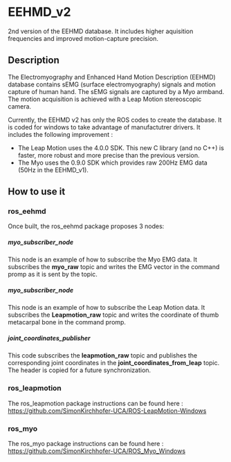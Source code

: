 # EEHMD_v2
2nd version of the EEHMD database. It includes higher aquisition frequencies and improved motion-capture precision.

## Description

The Electromyography and Enhanced Hand Motion Description (EEHMD) database contains sEMG (surface electromyography) signals and motion capture of human hand. The sEMG signals are captured by a Myo armband. The motion acquisition is achieved with a Leap Motion stereoscopic camera. 

Currently, the EEHMD v2 has only the ROS codes to create the database. It is coded for windows to take advantage of manufactutrer drivers. It includes the following improvement :

- The Leap Motion uses the 4.0.0 SDK. This new C library (and no C++) is faster, more robust and more precise than the previous version.
- The Myo uses the 0.9.0 SDK which provides raw 200Hz EMG data (50Hz in the EEHMD_v1).

## How to use it

### ros_eehmd

Once built, the ros_eehmd package proposes 3 nodes:

##### myo_subscriber_node
This node is an example of how to subscribe the Myo EMG data. It subscribes the **myo_raw** topic and writes the EMG vector in the command promp as it is sent by the topic.

##### myo_subscriber_node
This node is an example of how to subscribe the Leap Motion data. It subscribes the **Leapmotion_raw** topic and writes the coordinate of thumb metacarpal bone in the command promp.

##### joint_coordinates_publisher
This code subscribes the **leapmotion_raw** topic and publishes the corresponding joint coordinates in the **joint_coordinates_from_leap** topic. The header is copied for a future synchronization.

### ros_leapmotion

The ros_leapmotion package instructions can be found here : https://github.com/SimonKirchhofer-UCA/ROS-LeapMotion-Windows

### ros_myo

The ros_myo package instructions can be found here : https://github.com/SimonKirchhofer-UCA/ROS_Myo_Windows

